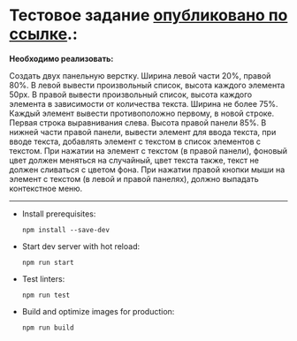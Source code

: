 # Тестовое задание [опубликовано по ссылке](https://graysergey.github.io/Test-task-CRM-published/).:

**Необходимо реализовать:**

Создать двух панельную верстку.
Ширина левой части 20%, правой 80%.
В левой вывести произвольный список, высота каждого элемента 50px.
В правой вывести произвольный список, высота каждого элемента в зависимости от количества текста. Ширина не более 75%. Каждый элемент вывести противоположно первому, в новой строке. Первая строка выравнивания слева. Высота правой панели 85%. В нижней части правой панели, вывести элемент для ввода текста, при вводе текста, добавлять элемент с текстом в список элементов с текстом. При нажатии на элемент с текстом (в правой панели), фоновый цвет должен меняться на случайный, цвет текста также, текст не должен сливаться с цветом фона. При нажатии правой кнопки мыши на элемент с текстом (в левой и правой панелях), должно выпадать контекстное меню.

---

* Install prerequisites:
    ```
    npm install --save-dev
    ```

* Start dev server with hot reload:
    ```
    npm run start
    ```
    
* Test linters:
    ```
    npm run test
    ```

* Build and optimize images for production:
    ```
    npm run build
    ```


